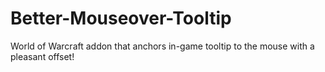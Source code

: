 # Better-Mouseover-Tooltip
World of Warcraft addon that anchors in-game tooltip to the mouse with a pleasant offset!
